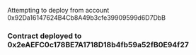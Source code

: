 Attempting to deploy from account 0x92Da16147624B4Cb8A49b3cfe39909599d6D7DbB
### Contract deployed to 0x2eAEFC0c178BE7A1718D18b4fb59a52fB0E94f27